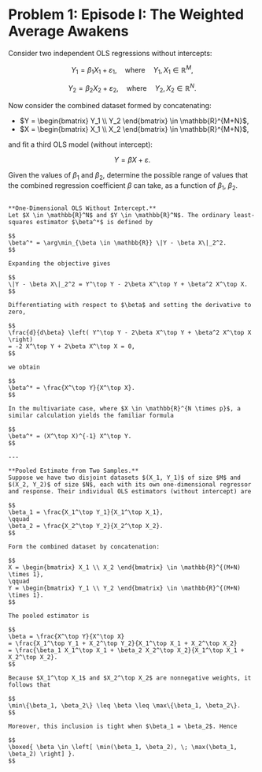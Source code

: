 # Problem 1: Episode I: The Weighted Average Awakens

Consider two independent OLS regressions without intercepts:

$$
Y_1 = \beta_1 X_1 + \varepsilon_1, \quad \text{where} \quad Y_1, X_1 \in \mathbb{R}^{M},
$$

$$
Y_2 = \beta_2 X_2 + \varepsilon_2, \quad \text{where} \quad Y_2, X_2 \in \mathbb{R}^{N}.
$$

Now consider the combined dataset formed by concatenating:

- $Y = \begin{bmatrix} Y_1 \\ Y_2 \end{bmatrix} \in \mathbb{R}^{M+N}$,
- $X = \begin{bmatrix} X_1 \\ X_2 \end{bmatrix} \in \mathbb{R}^{M+N}$,

and fit a third OLS model (without intercept):

$$
Y = \beta X + \varepsilon.
$$

Given the values of $\beta_1$ and $\beta_2$, determine the possible range of values that the combined regression coefficient $\beta$ can take, as a function of $\beta_1$, $\beta_2$.

````{dropdown} Click to show solution

**One-Dimensional OLS Without Intercept.**  
Let $X \in \mathbb{R}^N$ and $Y \in \mathbb{R}^N$. The ordinary least-squares estimator $\beta^*$ is defined by

$$
\beta^* = \arg\min_{\beta \in \mathbb{R}} \|Y - \beta X\|_2^2.
$$

Expanding the objective gives

$$
\|Y - \beta X\|_2^2 = Y^\top Y - 2\beta X^\top Y + \beta^2 X^\top X.
$$

Differentiating with respect to $\beta$ and setting the derivative to zero,

$$
\frac{d}{d\beta} \left( Y^\top Y - 2\beta X^\top Y + \beta^2 X^\top X \right)
= -2 X^\top Y + 2\beta X^\top X = 0,
$$

we obtain

$$
\beta^* = \frac{X^\top Y}{X^\top X}.
$$

In the multivariate case, where $X \in \mathbb{R}^{N \times p}$, a similar calculation yields the familiar formula

$$
\beta^* = (X^\top X)^{-1} X^\top Y.
$$

---

**Pooled Estimate from Two Samples.**  
Suppose we have two disjoint datasets $(X_1, Y_1)$ of size $M$ and $(X_2, Y_2)$ of size $N$, each with its own one-dimensional regressor and response. Their individual OLS estimators (without intercept) are

$$
\beta_1 = \frac{X_1^\top Y_1}{X_1^\top X_1},
\qquad
\beta_2 = \frac{X_2^\top Y_2}{X_2^\top X_2}.
$$

Form the combined dataset by concatenation:

$$
X = \begin{bmatrix} X_1 \\ X_2 \end{bmatrix} \in \mathbb{R}^{(M+N) \times 1},
\qquad
Y = \begin{bmatrix} Y_1 \\ Y_2 \end{bmatrix} \in \mathbb{R}^{(M+N) \times 1}.
$$

The pooled estimator is

$$
\beta = \frac{X^\top Y}{X^\top X}
= \frac{X_1^\top Y_1 + X_2^\top Y_2}{X_1^\top X_1 + X_2^\top X_2}
= \frac{\beta_1 X_1^\top X_1 + \beta_2 X_2^\top X_2}{X_1^\top X_1 + X_2^\top X_2}.
$$

Because $X_1^\top X_1$ and $X_2^\top X_2$ are nonnegative weights, it follows that

$$
\min\{\beta_1, \beta_2\} \leq \beta \leq \max\{\beta_1, \beta_2\}.
$$

Moreover, this inclusion is tight when $\beta_1 = \beta_2$. Hence

$$
\boxed{ \beta \in \left[ \min(\beta_1, \beta_2), \; \max(\beta_1, \beta_2) \right] }.
$$

````
